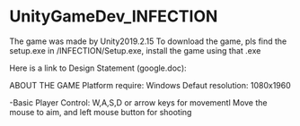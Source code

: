 # UnityGameDev_INFECTION

The game was made by Unity2019.2.15
To download the game, pls find the setup.exe in /INFECTION/Setup.exe, install the game using that .exe

Here is a link to Design Statement (google.doc):


ABOUT THE GAME
Platform require: Windows
Defaut resolution: 1080x1960

-Basic Player Control:
W,A,S,D or arrow keys for movementl
Move the mouse to aim, and left mouse button for shooting
